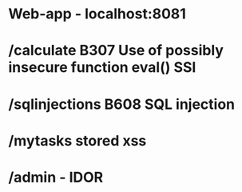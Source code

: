 # Web-app - localhost:8081

# /calculate B307 Use of possibly insecure function eval() SSI
# /sqlinjections B608  SQL injection
# /mytasks stored xss
# /admin - IDOR 

